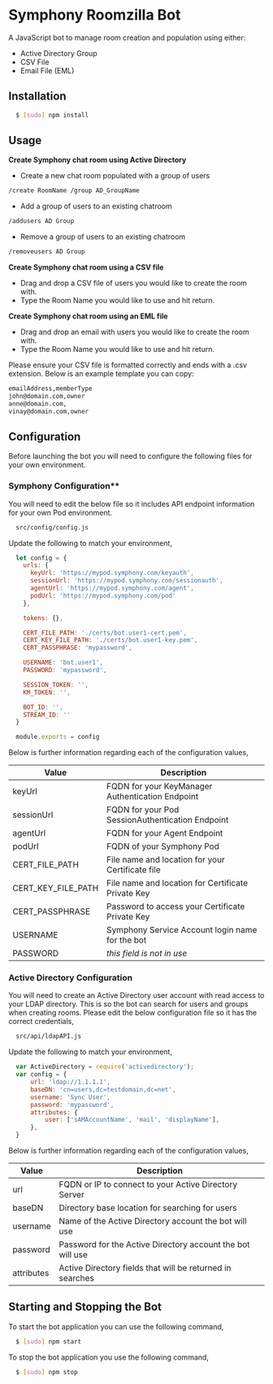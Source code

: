 # Symphony Roomzilla Bot

A JavaScript bot to manage room creation and population using either:
  - Active Directory Group
  - CSV File
  - Email File (EML)

## Installation

``` bash
  $ [sudo] npm install
```

## Usage
__Create Symphony chat room using Active Directory__
  - Create a new chat room populated with a group of users
``` bash
/create RoomName /group AD_GroupName
```
  - Add a group of users to an existing chatroom
``` bash
/addusers AD Group
```
  - Remove a group of users to an existing chatroom
``` bash
/removeusers AD Group
```

__Create Symphony chat room using a CSV file__
  - Drag and drop a CSV file of users you would like to create the room with.
  - Type the Room Name you would like to use and hit return.

__Create Symphony chat room using an EML file__
  - Drag and drop an email with users you would like to create the room with.
  - Type the Room Name you would like to use and hit return.

Please ensure your CSV file is formatted correctly and ends with a .csv extension. Below is an example template you can copy:
``` bash
emailAddress,memberType
john@domain.com,owner
anne@domain.com,
vinay@domain.com,owner
```

## Configuration
Before launching the bot you will need to configure the following files for your own environment.

### Symphony Configuration**
You will need to edit the below file so it includes API endpoint information for your own Pod environment.
``` bash
  src/config/config.js
```

Update the following to match your environment,
``` js
  let config = {
    urls: {
      keyUrl: 'https://mypod.symphony.com/keyauth',
      sessionUrl: 'https://mypod.symphony.com/sessionauth',
      agentUrl: 'https://mypod.symphony.com/agent',
      podUrl: 'https://mypod.symphony.com/pod'
    },

    tokens: {},

    CERT_FILE_PATH: './certs/bot.user1-cert.pem',
    CERT_KEY_FILE_PATH: './certs/bot.user1-key.pem',
    CERT_PASSPHRASE: 'mypassword',

    USERNAME: 'bot.user1',
    PASSWORD: 'mypassword',

    SESSION_TOKEN: '',
    KM_TOKEN: '',

    BOT_ID: '',
    STREAM_ID: ''
  }

  module.exports = config
```

Below is further information regarding each of the configuration values,

 | Value              | Description                                        |
 | ------------------ | -------------------------------------------------- |
 | keyUrl             | FQDN for your KeyManager Authentication Endpoint   |
 | sessionUrl         | FQDN for your Pod SessionAuthentication Endpoint   |
 | agentUrl           | FQDN for your Agent Endpoint                       |
 | podUrl             | FQDN of your Symphony Pod                          |
 | CERT_FILE_PATH     | File name and location for your Certificate file   |
 | CERT_KEY_FILE_PATH | File name and location for Certificate Private Key |
 | CERT_PASSPHRASE    | Password to access your Certificate Private Key    |
 | USERNAME           | Symphony Service Account login name for the bot    |
 | PASSWORD           | _this field is not in use_

### Active Directory Configuration
You will need to create an Active Directory user account with read access to your LDAP directory.  This is so the bot can search for users and groups when creating rooms.  Please edit the below configuration file so it has the correct credentials,
``` bash
  src/api/ldapAPI.js
```

Update the following to match your environment,
``` js
  var ActiveDirectory = require('activedirectory');
  var config = {
      url: 'ldap://1.1.1.1',
      baseDN: 'cn=users,dc=testdomain,dc=net',
      username: 'Sync User',
      password: 'mypassword',
      attributes: {
          user: ['sAMAccountName', 'mail', 'displayName'],
      },
  }
```

Below is further information regarding each of the configuration values,

 | Value      | Description                                                |
 | ---------- | ---------------------------------------------------------- |
 | url        | FQDN or IP to connect to your Active Directory Server      |    
 | baseDN     | Directory base location for searching for users            |
 | username   | Name of the Active Directory account the bot will use      |
 | password   | Password for the Active Directory account the bot will use |
 | attributes | Active Directory fields that will be returned in searches  |

## Starting and Stopping the Bot
To start the bot application you can use the following command,
``` bash
  $ [sudo] npm start
```

To stop the bot application you use the following command,
``` bash
  $ [sudo] npm stop
```
